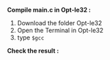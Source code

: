**Compile main.c in Opt-le32 :**
1. Download the folder Opt-le32
2. Open the Terminal in Opt-le32
3. type `$gcc`

**Check the result :** 
